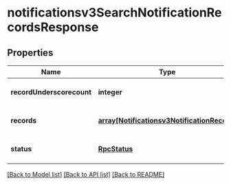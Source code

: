 # notificationsv3SearchNotificationRecordsResponse

## Properties
Name | Type | Description | Notes
------------ | ------------- | ------------- | -------------
**recordUnderscorecount** | **integer** |  | [optional] [default to null]
**records** | [**array[Notificationsv3NotificationRecord]**](Notificationsv3NotificationRecord.md) |  | [optional] [default to null]
**status** | [**RpcStatus**](RpcStatus.md) |  | [optional] [default to null]

[[Back to Model list]](../README.md#documentation-for-models) [[Back to API list]](../README.md#documentation-for-api-endpoints) [[Back to README]](../README.md)


